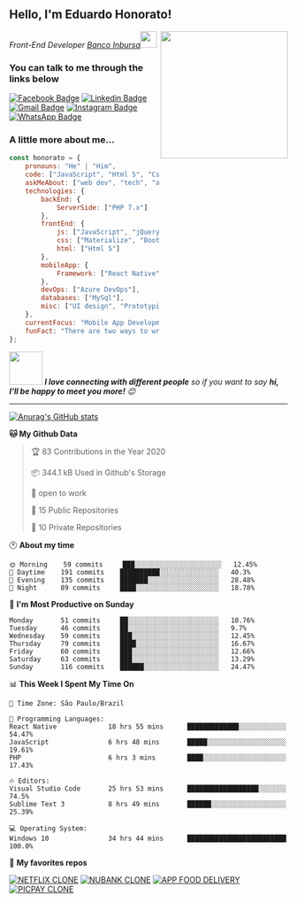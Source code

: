 <h2>Hello, I'm Eduardo Honorato!</h2>
<img align='right' src="https://media.giphy.com/media/M9gbBd9nbDrOTu1Mqx/giphy.gif" width="230">
<p><em>Front-End Developer <a href="http://www.bancoinbursa.com.br/">Banco Inbursa</a><img src="https://media.giphy.com/media/WUlplcMpOCEmTGBtBW/giphy.gif" width="30"> 
</em></p>

### You can talk to me through the links below


[![Facebook Badge](https://img.shields.io/badge/-Facebook-blue?style=plastic&logo=Facebook&logoColor=white&link=https://www.facebook.com/eduardohonoratoo/)](https://www.facebook.com/eduardohonoratoo/)
[![Linkedin Badge](https://img.shields.io/badge/-LinkedIn-blue?style=plastic&logo=Linkedin&logoColor=white&link=https://www.linkedin.com/in/eduhonorato/)](https://www.linkedin.com/in/eduhonorato/)
[![Gmail Badge](https://img.shields.io/badge/-Gmail-c14438?style=plastic&logo=Gmail&logoColor=white&link=mailto:dev.honorato@gmail.com)](mailto:dev.honorato@gmail.com)
[![Instagram Badge](https://img.shields.io/badge/-Instagram-purple?style=plastic&logo=instagram&logoColor=white&link=https://instagram.com/dudu.honorato/)](https://instagram.com/dudu.honorato)
[![WhatsApp Badge](https://img.shields.io/badge/-WhatsApp-green?style=plastic&logo=WhatsApp&logoColor=white&link=https://wa.me/05512991096938/)](https://wa.me/05512991096938)

### A little more about me...  

```javascript
const honorato = {
    pronouns: "He" | "Him",
    code: ["JavaScript", "Html 5", "Css 3", "Php 7.x", "React JS", "React Native"],
    askMeAbout: ["web dev", "tech", "app dev"],
    technologies: {
        backEnd: {
            ServerSide: ["PHP 7.x"]
        },
        frontEnd: {
            js: ["JavaScript", "jQuery", "React JS"],
            css: ["Materialize", "Bootstrap", "Css 3"],
            html: ["Html 5"]
        },
        mobileApp: {
            Framework: ["React Native"]
        },
        devOps: ["Azure DevOps"],
        databases: ["MySql"],
        misc: ["UI design", "Prototyping"]
    },
    currentFocus: "Mobile App Development with React Native or Web development with React JS",
    funFact: "There are two ways to write error-free programs; only the third one works"
};
```

<img src="https://media.giphy.com/media/LnQjpWaON8nhr21vNW/giphy.gif" width="60"> <em><b>I love connecting with different people</b> so if you want to say <b>hi, I'll be happy to meet you more!</b> 😊</em>

---
<!--START_SECTION:waka-->
[![Anurag's GitHub stats](https://github-readme-stats.vercel.app/api?username=eduardohonorato&hide=contribs,prs)](https://github.com/anuraghazra/github-readme-stats)


**🐱 My Github Data** 

> 🏆 83 Contributions in the Year 2020
 > 
> 📦 344.1 kB Used in Github's Storage 
 > 
> 💼 open to work
 > 
> 📜 15 Public Repositories 
 > 
> 🔑 10 Private Repositories  
 > 
🕐 **About my time** 

```text
🌞 Morning    59 commits     ███░░░░░░░░░░░░░░░░░░░░░░   12.45% 
🌆 Daytime    191 commits    ██████████░░░░░░░░░░░░░░░   40.3% 
🌃 Evening    135 commits    ███████░░░░░░░░░░░░░░░░░░   28.48% 
🌙 Night      89 commits     ████░░░░░░░░░░░░░░░░░░░░░   18.78%

```
📅 **I'm Most Productive on Sunday** 

```text
Monday       51 commits     ██░░░░░░░░░░░░░░░░░░░░░░░   10.76% 
Tuesday      46 commits     ██░░░░░░░░░░░░░░░░░░░░░░░   9.7% 
Wednesday    59 commits     ███░░░░░░░░░░░░░░░░░░░░░░   12.45% 
Thursday     79 commits     ████░░░░░░░░░░░░░░░░░░░░░   16.67% 
Friday       60 commits     ███░░░░░░░░░░░░░░░░░░░░░░   12.66% 
Saturday     63 commits     ███░░░░░░░░░░░░░░░░░░░░░░   13.29% 
Sunday       116 commits    ██████░░░░░░░░░░░░░░░░░░░   24.47%

```


📊 **This Week I Spent My Time On** 

```text
🔅 Time Zone: São Paulo/Brazil

💬 Programming Languages: 
React Native             18 hrs 55 mins      █████████████░░░░░░░░░░░░   54.47% 
JavaScript               6 hrs 48 mins       █████░░░░░░░░░░░░░░░░░░░░   19.61% 
PHP                      6 hrs 3 mins        ████░░░░░░░░░░░░░░░░░░░░░   17.43% 

🔥 Editors: 
Visual Studio Code       25 hrs 53 mins      ██████████████████░░░░░░░   74.5% 
Sublime Text 3           8 hrs 49 mins       ██████░░░░░░░░░░░░░░░░░░░   25.39% 

💻 Operating System: 
Windows 10               34 hrs 44 mins      █████████████████████████   100.0%

```
📲 **My favorites repos** 

[![NETFLIX CLONE](https://github-readme-stats.vercel.app/api/pin/?username=eduardohonorato&repo=Netflix-Clone-React-Native)](https://github.com/EduardoHonorato/Netflix-Clone-React-Native)
[![NUBANK CLONE](https://github-readme-stats.vercel.app/api/pin/?username=eduardohonorato&repo=Clone-App-Nubank)](https://github.com/EduardoHonorato/Clone-App-Nubank)
[![APP FOOD DELIVERY](https://github-readme-stats.vercel.app/api/pin/?username=eduardohonorato&repo=App-Food-Delivery)](https://github.com/EduardoHonorato/App-Food-Delivery)
[![PICPAY CLONE](https://github-readme-stats.vercel.app/api/pin/?username=eduardohonorato&repo=Clone-ui-PicPay-com-React-Native)](https://github.com/EduardoHonorato/Clone-ui-PicPay-com-React-Native)


